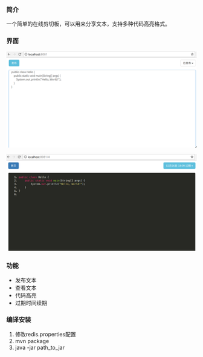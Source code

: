 ### 简介

一个简单的在线剪切板，可以用来分享文本，支持多种代码高亮格式。

### 界面

![1550225361148](assets/1550225361148.png)

![1550225393260](assets/1550225393260.png)

### 功能

- 发布文本
- 查看文本
- 代码高亮
- 过期时间续期

### 编译安装

1. 修改redis.properties配置
2. mvn package
3. java -jar path_to_jar
